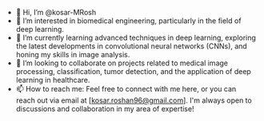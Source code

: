 - 👋 Hi, I’m @kosar-MRosh
- 👀 I’m interested in biomedical engineering, particularly in the field of  deep learning.
- 🌱 I’m currently learning advanced techniques in deep learning, exploring the latest developments in convolutional neural networks (CNNs), and honing my skills in image analysis.
- 💞️ I’m looking to collaborate on projects related to medical image processing, classification, tumor detection, and the application of deep learning in healthcare.
- 📫 How to reach me: Feel free to connect with me here, or you can reach out via email at [kosar.roshan96@gmail.com]. I'm always open to discussions and collaboration in my area of expertise!

<!---
kosar-MRosh/kosar-MRosh is a ✨ special ✨ repository because its `README.md` (this file) appears on your GitHub profile.
You can click the Preview link to take a look at your changes.
--->
